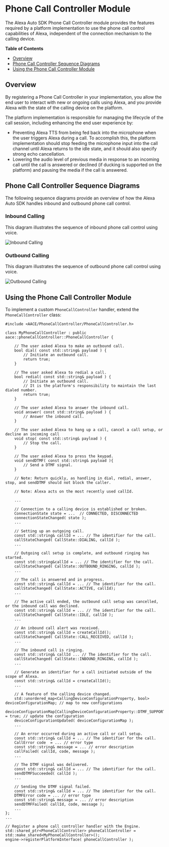 # Phone Call Controller Module

The Alexa Auto SDK Phone Call Controller module provides the features required by a platform implementation to use the phone call control capabilities of Alexa, independent of the connection mechanism to the calling device.

**Table of Contents**

* [Overview](#overview)
* [Phone Call Controller Sequence Diagrams](#phone-call-controller-sequence-diagrams)
* [Using the Phone Call Controller Module](#using-the-phone-call-controller-module)

## Overview <a id="overview"></a>

By registering a Phone Call Controller in your implementation, you allow the end user to interact with new or ongoing calls using Alexa, and you provide Alexa with the state of the calling device on the platform.

The platform implementation is responsible for managing the lifecycle of the call session, including  enhancing the end user experience by:

* Preventing Alexa TTS from being fed back into the microphone when the user triggers Alexa during a call. To accomplish this, the platform implementation should stop feeding the microphone input into the call channel until Alexa returns to the idle state, and it should also specify strong echo cancellation.
* Lowering the audio level of previous media in response to an incoming call until the call is answered or declined (if ducking is supported on the platform) and pausing the media if the call is answered.

## Phone Call Controller Sequence Diagrams <a id="phone-call-controller-sequence-diagrams"></a>

The following sequence diagrams provide an overview of how the Alexa Auto SDK handles inbound and outbound phone call control.

### Inbound Calling

This diagram illustrates the sequence of inbound phone call control using voice.

![Inbound Calling](./assets/aac-pcc-inbound-call.png)

### Outbound Calling

This diagram illustrates the sequence of outbound phone call control using voice.

![Outbound Calling](./assets/aac-pcc-outbound-call.png)

## Using the Phone Call Controller Module <a id = "using-the-phone-call-controller-module"></a>

To implement a custom `PhoneCallController` handler, extend the `PhoneCallController` class:

```
#include <AACE/PhoneCallController/PhoneCallController.h>

class MyPhoneCallController : public aace::phoneCallController::PhoneCallController {

    // The user asked Alexa to make an outbound call.
    bool dial( const std::string& payload ) {
        // Initiate an outbound call.
        return true;
    }

    // The user asked Alexa to redial a call.
    bool redial( const std::string& payload ) {
        // Initiate an outbound call.
        // It is the platform's responsibility to maintain the last dialed number.
        return true;
    }

    // The user asked Alexa to answer the inbound call.
    void answer( const std::string& payload ) {
        // Answer the inbound call.
    }

    // The user asked Alexa to hang up a call, cancel a call setup, or decline an incoming call
    void stop( const std::string& payload ) {
        // Stop the call.
    }

    // The user asked Alexa to press the keypad.
    void sendDTMF( const std::string& payload ){
        // Send a DTMF signal.
    }

    // Note: Return quickly, as handling in dial, redial, answer, stop, and sendDTMF should not block the caller.
    
    // Note: Alexa acts on the most recently used callId.

    ...

    // Connection to a calling device is established or broken.
    ConnectionState state = ...  // CONNECTED, DISCONNECTED
    connectionStateChanged( state );
    ...
    
    // Setting up an outgoing call.
    const std::string& callId = ... // The identifier for the call.
    callStateChanged( CallState::DIALING, callId );
    ...
    
    // Outgoing call setup is complete, and outbound ringing has started.
    const std::string&callId = ... // The identifier for the call.
    callStateChanged( CallState::OUTBOUND_RINGING, callId );
    ...
    
    // The call is answered and in progress.
    const std::string& callId = ... // The identifier for the call.
    callStateChanged( CallState::ACTIVE, callId);
    ...
    
    // The active call ended, the outbound call setup was cancelled, or the inbound call was declined.
    const std::string& callId = ... // The identifier for the call.
    callStateChanged( CallState::IDLE, callId );
    ...
    
    // An inbound call alert was received.
    const std::string& callId = createCallId();
    callStateChanged( CallState::CALL_RECEIVED, callId );
    ...
    
    // The inbound call is ringing.
    const std::string& callId ... // The identifier for the call.
    callStateChanged( CallState::INBOUND_RINGING, callId );
    ...
    
    // Generate an identifier for a call initiated outside of the scope of Alexa.
    const std::string& callId = createCallId();
    ...
    
    // A feature of the calling device changed.
    std::unordered_map<CallingDeviceConfigurationProperty, bool> deviceConfigurationMap; // map to new configurations
    deviceConfigurationMap[CallingDeviceConfigurationProperty::DTMF_SUPPORTED] = true; // update the configuration
    deviceConfigurationUpdated( deviceConfigurationMap );
    ...
    
    // An error occurred during an active call or call setup.
    const std::string& callId = ... // The identifier for the call.
    CallError code  = ... // error type
    const std::string& message = ... // error description
    callFailed( callId, code, message );
    ...
    
    // The DTMF signal was delivered.
    const std::string& callId = ... // The identifier for the call.
    sendDTMFSucceeded( callId );
    ...
    
    // Sending the DTMF signal failed.
    const std::string& callId = ... // The identifier for the call.
    DTMFError code = ... // error type
    const std::string& message = ... // error description
    sendDTMFFailed( callId, code, message );
    ...
};
...

// Register a phone call controller handler with the Engine.
std::shared_ptr<PhoneCallController> phoneCallController = std::make_shared<MyPhoneCallController>();
engine->registerPlatformInterface( phoneCallController );
```


